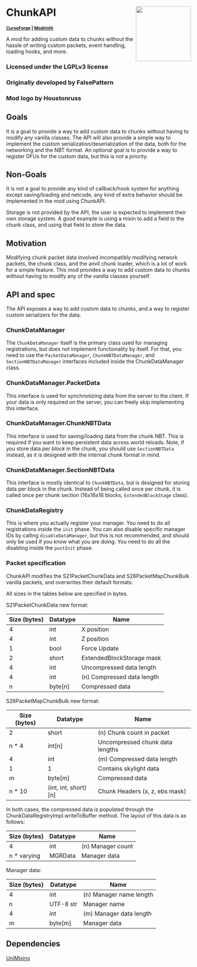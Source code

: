 # ChunkAPI <img src="src/main/resources/chunkapi.png" align="right" width=150>

<sup>**[CurseForge](https://www.curseforge.com/minecraft/mc-mods/chunkapi) | [Modrinth](https://modrinth.com/mod/chunkapi)**</sup>

A mod for adding custom data to chunks without the hassle of writing custom packets, event handling,
loading hooks, and more.

### Licensed under the LGPLv3 license

### Originally developed by FalsePattern

### Mod logo by Houstonruss

Goals
-----

It is a goal to provide a way to add custom data to chunks without having to modify any vanilla classes.
The API will also provide a simple way to implement the custom serialization/deserialization of the data,
both for the networking and the NBT format.
An optional goal is to provide a way to register DFUs for the custom data, but this is not a priority.

Non-Goals
---------

It is not a goal to provide any kind of callback/hook system for anything except saving/loading and netcode, any kind
of extra behavior should be implemented in the mod using ChunkAPI.

Storage is not provided by the API, the user is expected to implement their own storage system. A good example
is using a mixin to add a field to the chunk class, and using that field to store the data.

Motivation
----------

Modifying chunk packet data involved incompatibly modifying network packets, the chunk class, and the anvil chunk loader,
which is a lot of work for a simple feature. This mod provides a way to add custom data to chunks without having
to modify any of the vanilla classes yourself.

API and spec
-----------

<!-- TODO update -->

The API exposes a way to add custom data to chunks, and a way to register custom serializers for the data.

### ChunkDataManager
The `ChunkDataManager` itself is the primary class used for managing registrations, but does not implement functionality
by itself. For that, you need to use the `PacketDataManager`, `ChunkNBTDataManager`, and `SectionNBTDataManager`
interfaces included inside the ChunkDataManager class.

### ChunkDataManager.PacketData
This interface is used for synchronizing data from the server to the client. If your data is only required on the server,
you can freely skip implementing this interface.

### ChunkDataManager.ChunkNBTData
This interface is used for saving/loading data from the chunk NBT. This is required if you want to keep persistent data
across world reloads. Note, if you store data *per block* in the chunk, you should use `SectionNBTData` instead, as it
is designed with the internal chunk format in mind.

### ChunkDataManager.SectionNBTData
This interface is mostly identical to `ChunkNBTData`, but is designed for storing data per block in the chunk.
Instead of being called once per chunk, it is called once per chunk section (16x16x16 blocks, `ExtendedBlockStage` class).

### ChunkDataRegistry
This is where you actually register your manager. You need to do all registrations inside the `init` phase.
You can also disable specific manager IDs by calling `disableDataManager`, but this is not recommended, and should
only be used if you know what you are doing. You need to do all the disabling inside the `postInit` phase.

### Packet specification

ChunkAPI modifies the S21PacketChunkData and S26PacketMapChunkBulk vanilla packets, and overwrites their default
formats.

All sizes in the tables below are specified in bytes.

S21PacketChunkData new format:

| Size (bytes) | Datatype | Name                       |
|--------------|----------|----------------------------|
| 4            | int      | X position                 |
| 4            | int      | Z position                 |
| 1            | bool     | Force Update               |
| 2            | short    | ExtendedBlockStorage mask  |
| 4            | int      | Uncompressed data length   |
| 4            | int      | (n) Compressed data length |
| n            | byte[n]  | Compressed data            |

S26PacketMapChunkBulk new format:

| Size (bytes) | Datatype             | Name                            |
|--------------|----------------------|---------------------------------|
| 2            | short                | (n) Chunk count in packet       |
| n * 4        | int[n]               | Uncompressed chunk data lengths |
| 4            | int                  | (m) Compressed data length      |
| 1            | 1                    | Contains skylight data          |
| m            | byte[m]              | Compressed data                 |
| n * 10       | (int, int, short)[n] | Chunk Headers (x, z, ebs mask)  |

In both cases, the compressed data is populated through the ChunkDataRegistryImpl.writeToBuffer method.
The layout of this data is as follows:

| Size (bytes) | Datatype | Name              |
|--------------|----------|-------------------|
| 4            | int      | (n) Manager count |
| n * varying  | MGRData  | Manager data      |

Manager data:

| Size (bytes) | Datatype  | Name                    |
|--------------|-----------|-------------------------|
| 4            | int       | (n) Manager name length |
| n            | UTF-8 str | Manager name            |
| 4            | int       | (m) Manager data length |
| m            | byte[m]   | Manager data            |



Dependencies
------------

[UniMixins](https://github.com/LegacyModdingMC/UniMixins)